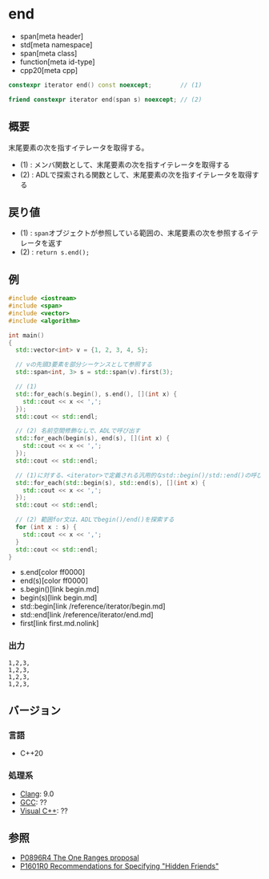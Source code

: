 # end
* span[meta header]
* std[meta namespace]
* span[meta class]
* function[meta id-type]
* cpp20[meta cpp]

```cpp
constexpr iterator end() const noexcept;        // (1)

friend constexpr iterator end(span s) noexcept; // (2)
```

## 概要
末尾要素の次を指すイテレータを取得する。

- (1) : メンバ関数として、末尾要素の次を指すイテレータを取得する
- (2) : ADLで探索される関数として、末尾要素の次を指すイテレータを取得する


## 戻り値
- (1) : `span`オブジェクトが参照している範囲の、末尾要素の次を参照するイテレータを返す
- (2) : `return s.end();`


## 例
```cpp example
#include <iostream>
#include <span>
#include <vector>
#include <algorithm>

int main()
{
  std::vector<int> v = {1, 2, 3, 4, 5};

  // vの先頭3要素を部分シーケンスとして参照する
  std::span<int, 3> s = std::span(v).first(3);

  // (1)
  std::for_each(s.begin(), s.end(), [](int x) {
    std::cout << x << ',';
  });
  std::cout << std::endl;

  // (2) 名前空間修飾なしで、ADLで呼び出す
  std::for_each(begin(s), end(s), [](int x) {
    std::cout << x << ',';
  });
  std::cout << std::endl;

  // (1)に対する、<iterator>で定義される汎用的なstd::begin()/std::end()の呼び出し
  std::for_each(std::begin(s), std::end(s), [](int x) {
    std::cout << x << ',';
  });
  std::cout << std::endl;

  // (2) 範囲for文は、ADLでbegin()/end()を探索する
  for (int x : s) {
    std::cout << x << ',';
  }
  std::cout << std::endl;
}
```
* s.end[color ff0000]
* end(s)[color ff0000]
* s.begin()[link begin.md]
* begin(s)[link begin.md]
* std::begin[link /reference/iterator/begin.md]
* std::end[link /reference/iterator/end.md]
* first[link first.md.nolink]

### 出力
```
1,2,3,
1,2,3,
1,2,3,
1,2,3,
```

## バージョン
### 言語
- C++20

### 処理系
- [Clang](/implementation.md#clang): 9.0
- [GCC](/implementation.md#gcc): ??
- [Visual C++](/implementation.md#visual_cpp): ??


## 参照
- [P0896R4 The One Ranges proposal](http://www.open-std.org/jtc1/sc22/wg21/docs/papers/2018/p0896r4.pdf)
- [P1601R0 Recommendations for Specifying "Hidden Friends"](http://www.open-std.org/jtc1/sc22/wg21/docs/papers/2019/p1601r0.pdf)
